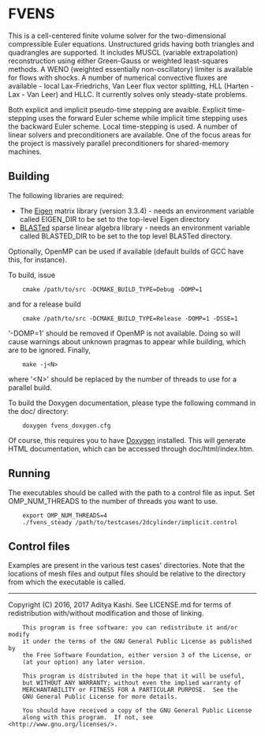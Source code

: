 FVENS
=====

This is a cell-centered finite volume solver for the two-dimensional compressible Euler equations. Unstructured grids having both triangles and quadrangles are supported. It includes MUSCL (variable extrapolation) reconstruction using either Green-Gauss or weighted least-squares methods. A WENO (weighted essentially non-oscillatory) limiter is available for flows with shocks. A number of numerical convective fluxes are available - local Lax-Friedrichs, Van Leer flux vector splitting, HLL (Harten - Lax - Van Leer) and HLLC. It currently solves only steady-state problems.

Both explicit and implicit pseudo-time stepping are avaible. Explicit time-stepping uses the forward Euler scheme while implicit time stepping uses the backward Euler scheme. Local time-stepping is used. A number of linear solvers and preconditioners are available. One of the focus areas for the project is massively parallel preconditioners for shared-memory machines.

Building
--------
The following libraries are required:
- The [Eigen](http://eigen.tuxfamily.org/index.php?title=Main_Page) matrix library (version 3.3.4) - needs an environment variable called EIGEN_DIR to be set to the top-level Eigen directory
- [BLASTed](https://github.com/Slaedr/BLASTed) sparse linear algebra library - needs an environment variable called BLASTED_DIR to be set to the top level BLASTed directory.

Optionally, OpenMP can be used if available (default builds of GCC have this, for instance).

To build, issue

		cmake /path/to/src -DCMAKE_BUILD_TYPE=Debug -DOMP=1

and for a release build

		cmake /path/to/src -DCMAKE_BUILD_TYPE=Release -DOMP=1 -DSSE=1

'-DOMP=1' should be removed if OpenMP is not available. Doing so will cause warnings about unknown pragmas to appear while building, which are to be ignored. Finally,

		make -j<N>

where '\<N\>' should be replaced by the number of threads to use for a parallel build.

To build the Doxygen documentation, please type the following command in the doc/ directory:

		doxygen fvens_doxygen.cfg

Of course, this requires you to have [Doxygen](http://www.stack.nl/~dimitri/doxygen/index.html) installed. This will generate HTML documentation, which can be accessed through doc/html/index.htm.

Running
-------
The executables should be called with the path to a control file as input. Set OMP_NUM_THREADS to the number of threads you want to use.

		export OMP_NUM_THREADS=4
		./fvens_steady /path/to/testcases/2dcylinder/implicit.control

Control files
-------------
Examples are present in the various test cases' directories. Note that the locations of mesh files and output files should be relative to the directory from which the executable is called.

---

Copyright (C) 2016, 2017 Aditya Kashi. See LICENSE.md for terms of redistribution with/without modification and those of linking.

        This program is free software: you can redistribute it and/or modify
        it under the terms of the GNU General Public License as published by
        the Free Software Foundation, either version 3 of the License, or
        (at your option) any later version.

        This program is distributed in the hope that it will be useful,
        but WITHOUT ANY WARRANTY; without even the implied warranty of
        MERCHANTABILITY or FITNESS FOR A PARTICULAR PURPOSE.  See the
        GNU General Public License for more details.

        You should have received a copy of the GNU General Public License
        along with this program.  If not, see <http://www.gnu.org/licenses/>.
